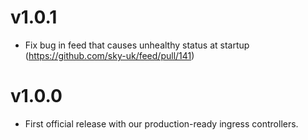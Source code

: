 # v1.0.1

* Fix bug in feed that causes unhealthy status at startup (https://github.com/sky-uk/feed/pull/141)

# v1.0.0

* First official release with our production-ready ingress controllers.
